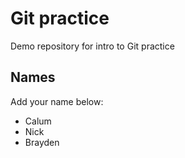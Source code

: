 # Git practice
Demo repository for intro to Git practice

## Names
Add your name below:
- Calum
- Nick
- Brayden